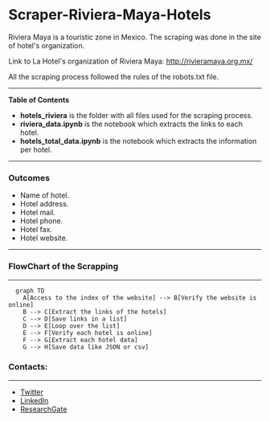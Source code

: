 # Scraper-Riviera-Maya-Hotels

Riviera Maya is a touristic zone in Mexico. The scraping was done in the site of hotel's organization.

Link to La Hotel's organization of Riviera Maya: http://rivieramaya.org.mx/

All the scraping process followed the rules of the robots.txt file.

----

**Table of Contents**

* **hotels_riviera** is the folder with all files used for the scraping process.
* **riviera_data.ipynb** is the notebook which extracts the links to each hotel.
* **hotels_total_data.ipynb** is the notebook which extracts the information per hotel.

----

### Outcomes 

- Name of hotel.
- Hotel address.
- Hotel mail.
- Hotel phone.
- Hotel fax.
- Hotel website.

 
----

                
### FlowChart of the Scrapping
---
```mermaid 
  graph TD
    A[Access to the index of the website] --> B[Verify the website is online]
    B --> C[Extract the links of the hotels]
    C --> D[Save links in a list]
    D --> E[Loop over the list]
    E --> F[Verify each hotel is online]
    F --> G[Extract each hotel data]
    G --> H[Save data like JSON or csv]

```

### Contacts:
---
- [Twitter](https://twitter.com/sarasti_seb)
- [LinkedIn](https://linkedin.com/in/sebastiansarasti)
- [ResearchGate](https://www.researchgate.net/profile/Sebastian-Sarasti-2)
